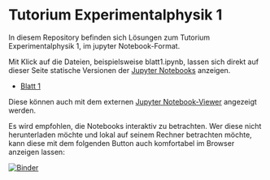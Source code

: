 # Tutorium Experimentalphysik 1

In diesem Repository befinden sich Lösungen zum Tutorium Experimentalphysik 1, im jupyter Notebook-Format.

Mit Klick auf die Dateien, beispielsweise blatt1.ipynb, lassen sich direkt auf dieser Seite statische Versionen der [Jupyter Notebooks](http://jupyter.org) anzeigen.

* [Blatt 1](https://github.com/philippgadow/tutorium_experimentalphysik1/blob/master/blatt1.ipynb)

Diese können auch mit dem externen [Jupyter Notebook-Viewer](http://nbviewer.jupyter.org) angezeigt werden.

Es wird empfohlen, die Notebooks interaktiv zu betrachten. Wer diese nicht herunterladen möchte und lokal auf seinem Rechner betrachten möchte, kann diese mit dem folgenden Button auch komfortabel im Browser anzeigen lassen:

[![Binder](http://mybinder.org/badge.svg)](http://mybinder.org:/repo/philippgadow/tutorium_experimentalphysik1)